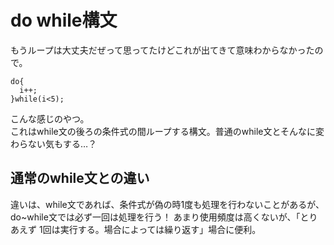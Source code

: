 # do while構文

もうループは大丈夫だぜって思ってたけどこれが出てきて意味わからなかったので。  
```
do{
  i++;
}while(i<5);
```

こんな感じのやつ。  
これはwhile文の後ろの条件式の間ループする構文。普通のwhile文とそんなに変わらない気もする…？

## 通常のwhile文との違い

違いは、while文であれば、条件式が偽の時1度も処理を行わないことがあるが、do~while文では必ず一回は処理を行う！ 
あまり使用頻度は高くないが、「とりあえず 1回は実行する。場合によっては繰り返す」場合に便利。
